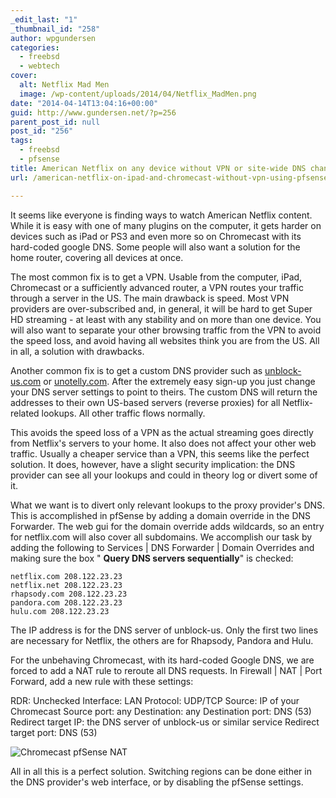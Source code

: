 ```yaml
---
_edit_last: "1"
_thumbnail_id: "258"
author: wpgundersen
categories:
  - freebsd
  - webtech
cover:
  alt: Netflix Mad Men
  image: /wp-content/uploads/2014/04/Netflix_MadMen.png
date: "2014-04-14T13:04:16+00:00"
guid: http://www.gundersen.net/?p=256
parent_post_id: null
post_id: "256"
tags:
  - freebsd
  - pfsense
title: American Netflix on any device without VPN or site-wide DNS changes - using pfSsense
url: /american-netflix-on-ipad-and-chromecast-without-vpn-using-pfsense/

---
```

It seems like everyone is finding ways to watch American Netflix content. While it is easy with one of many plugins on the computer, it gets harder on devices such as iPad or PS3 and even more so on Chromecast with its hard-coded google DNS. Some people will also want a solution for the home router, covering all devices at once.

The most common fix is to get a VPN. Usable from the computer, iPad, Chromecast or a sufficiently advanced router, a VPN routes your traffic through a server in the US. The main drawback is speed. Most VPN providers are over-subscribed and, in general, it will be hard to get Super HD streaming - at least with any stability and on more than one device. You will also want to separate your other browsing traffic from the VPN to avoid the speed loss, and avoid having all websites think you are from the US. All in all, a solution with drawbacks.

Another common fix is to get a custom DNS provider such as [unblock-us.com](http://unblock-us.com) or [unotelly.com](http://unotelly.com). After the extremely easy sign-up you just change your DNS server settings to point to theirs. The custom DNS will return the addresses to their own US-based servers (reverse proxies) for all Netflix-related lookups. All other traffic flows normally.

This avoids the speed loss of a VPN as the actual streaming goes directly from Netflix's servers to your home. It also does not affect your other web traffic. Usually a cheaper service than a VPN, this seems like the perfect solution. It does, however, have a slight security implication: the DNS provider can see all your lookups and could in theory log or divert some of it.

What we want is to divert only relevant lookups to the proxy provider's DNS. This is accomplished in pfSense by adding a domain override in the DNS Forwarder. The web gui for the domain override adds wildcards, so an entry for netflix.com will also cover all subdomains. We accomplish our task by adding the following to Services \| DNS Forwarder \| Domain Overrides and making sure the box " **Query DNS servers sequentially**" is checked:

```
netflix.com 208.122.23.23
netflix.net 208.122.23.23
rhapsody.com 208.122.23.23
pandora.com 208.122.23.23
hulu.com 208.122.23.23
```

The IP address is for the DNS server of unblock-us. Only the first two lines are necessary for Netflix, the others are for Rhapsody, Pandora and Hulu.

For the unbehaving Chromecast, with its hard-coded Google DNS, we are forced to add a NAT rule to reroute all DNS requests. In Firewall \| NAT \| Port Forward, add a new rule with these settings:

RDR: Unchecked
Interface: LAN
Protocol: UDP/TCP
Source: IP of your Chromecast
Source port: any
Destination: any
Destination port: DNS (53)
Redirect target IP: the DNS server of unblock-us or similar service
Redirect target port: DNS (53)

![Chromecast pfSense NAT](//gundersen.net/wp-content/uploads/2014/04/Chromecast_pfSense_NAT.png)

All in all this is a perfect solution. Switching regions can be done either in the DNS provider's web interface, or by disabling the pfSense settings.
